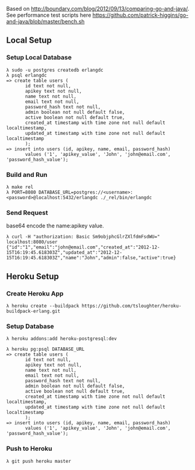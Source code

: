 
Based on
http://boundary.com/blog/2012/09/13/comparing-go-and-java/. See
performance test scripts here https://github.com/patrick-higgins/go-and-java/blob/master/bench.sh

## Local Setup

### Setup Local Database

```
λ sudo -u postgres createdb erlangdc
λ psql erlangdc
=> create table users (
       id text not null,                                                        
       apikey text not null,
       name text not null,
       email text not null,
       password_hash text not null,
       admin boolean not null default false,
       active boolean not null default true,
       created_at timestamp with time zone not null default localtimestamp,
       updated_at timestamp with time zone not null default localtimestamp
       );
=> insert into users (id, apikey, name, email, password_hash)
       values ('1', 'apikey_value', 'John', 'john@email.com', 'password_hash_value');
```

### Build and Run

```shell
λ make rel
λ PORT=8080 DATABASE_URL=postgres://<username>:<password>@localhost:5432/erlangdc ./_rel/bin/erlangdc
```

### Send Request

base64 encode the name:apikey value.

```shell
λ curl -H "authorization: Basic Sm9objphcGlrZXlfdmFsdWU=" localhost:8080/user
{"id":"1","email":"john@email.com","created_at":"2012-12-15T16:19:45.618303Z","updated_at":"2012-12-15T16:19:45.618303Z","name":"John","admin":false,"active":true}
```

## Heroku Setup

### Create Heroku App

```shell
λ heroku create --buildpack https://github.com/tsloughter/heroku-buildpack-erlang.git
```

### Setup Database

```shell
λ heroku addons:add heroku-postgresql:dev

λ heroku pg:psql DATABASE_URL
=> create table users (
       id text not null,                                                        
       apikey text not null,
       name text not null,
       email text not null,
       password_hash text not null,
       admin boolean not null default false,
       active boolean not null default true,
       created_at timestamp with time zone not null default localtimestamp,
       updated_at timestamp with time zone not null default localtimestamp
       );
=> insert into users (id, apikey, name, email, password_hash)
       values ('1', 'apikey_value', 'John', 'john@email.com', 'password_hash_value');
```

### Push to Heroku

```shell
λ git push heroku master
```

